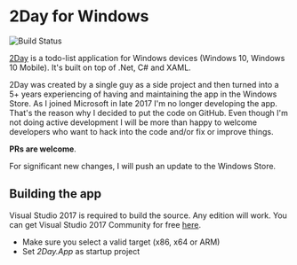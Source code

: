 # 2Day for Windows

![Build Status](https://ci.appveyor.com/api/projects/status/2day/branch/master)

[2Day](https://www.2day-app.com) is a todo-list application for Windows devices (Windows 10, Windows 10 Mobile). It's built on top of .Net, C# and XAML. 

2Day was created by a single guy as a side project and then turned into a 5+ years experiencing of having and maintaining the app in the Windows Store. As I joined Microsoft in late 2017 I'm no longer developing the app. That's the reason why I decided to put the code on GitHub. Even though I'm not doing active development I will be more than happy to welcome developers who want to hack into the code and/or fix or improve things.

**PRs are welcome**. 

For significant new changes, I will push an update to the Windows Store.

## Building the app

Visual Studio 2017 is required to build the source. Any edition will work. You can get Visual Studio 2017 Community for free [here](https://www.visualstudio.com/vs/community/).

* Make sure you select a valid target (x86, x64 or ARM)
* Set _2Day.App_ as startup project
